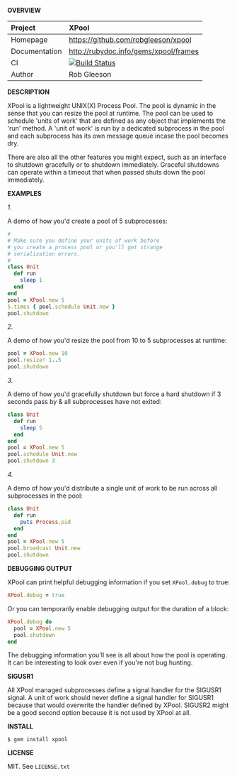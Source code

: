 __OVERVIEW__

| Project         | XPool
|:----------------|:--------------------------------------------------
| Homepage        | https://github.com/robgleeson/xpool
| Documentation   | http://rubydoc.info/gems/xpool/frames 
| CI              | [![Build Status](https://travis-ci.org/robgleeson/xpool.png)](https://travis-ci.org/robgleeson/XPool)
| Author          | Rob Gleeson             


__DESCRIPTION__

XPool is a lightweight UNIX(X) Process Pool. The pool is dynamic in the sense
that you can resize the pool at runtime. The pool can be used to schedule 
'units of work' that are defined as any object that implements the 'run' 
method. A 'unit of work' is run by a dedicated subprocess in the pool and 
each subprocess has its own message queue incase the pool becomes dry.

There are also all the other features you might expect, such as an interface to 
shutdown gracefully or to shutdown immediately. Graceful shutdowns can operate 
within a timeout that when passed shuts down the pool immediately. 


__EXAMPLES__

_1._

A demo of how you'd create a pool of 5 subprocesses:

```ruby
#
# Make sure you define your units of work before
# you create a process pool or you'll get strange
# serialization errors.
#
class Unit
  def run
    sleep 1
  end
end
pool = XPool.new 5
5.times { pool.schedule Unit.new }
pool.shutdown
```

_2._

A demo of how you'd resize the pool from 10 to 5 subprocesses at runtime:

```ruby
pool = XPool.new 10
pool.resize! 1..5
pool.shutdown
```
_3._

A demo of how you'd gracefully shutdown but force a hard shutdown if 3 seconds
pass by & all subprocesses have not exited:

```ruby
class Unit
  def run
    sleep 5
  end
end
pool = XPool.new 5
pool.schedule Unit.new
pool.shutdown 3
```

_4._

A demo of how you'd distribute a single unit of work to be run across all 
subprocesses in the pool:

```ruby
class Unit
  def run
    puts Process.pid
  end
end
pool = XPool.new 5
pool.broadcast Unit.new
pool.shutdown
```

__DEBUGGING OUTPUT__

XPool can print helpful debugging information if you set `XPool.debug` 
to true:

```ruby
XPool.debug = true
```

Or you can temporarily enable debugging output for the duration of a block:

```ruby
XPool.debug do 
  pool = XPool.new 5
  pool.shutdown
end
```

The debugging information you'll see is all about how the pool is operating. 
It can be interesting to look over even if you're not bug hunting.

__SIGUSR1__

All XPool managed subprocesses define a signal handler for the SIGUSR1 signal.
A unit of work should never define a signal handler for SIGUSR1 because that 
would overwrite the handler defined by XPool. SIGUSR2 might be a good second 
option because it is not used by XPool at all.

__INSTALL__

    $ gem install xpool

__LICENSE__

MIT. See `LICENSE.txt` 
